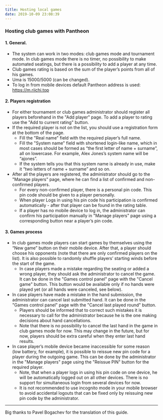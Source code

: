 ```yaml
---
title: Hosting local games
date: 2019-10-09 23:08:39
---
```


### Hosting club games with Pantheon

#### 1. General.
- The system can work in two modes: club games mode and tournament mode. In club games mode there is no timer, no possibility to make automated seatings, but there is a possibility to add a player at any time.
- Club games rating is based on the sum of the player’s points from all of his games.
- Uma is 15000/5000 (can be changed).
- To log in from mobile devices default Pantheon address is used: https://m.riichi.top 

#### 2. Players registration
- For either tournament or club games administrator should register all players beforehand in the "Add player" page. To add a player to rating use the "Add to current rating" button.
- If the required player is not on the list, you should use a registration form at the bottom of the page. 
    - Fill the "Real name" field with the required player’s full name.
    - Fill the "System name" field with shortened login-like name, which in most cases should be formed as “the first letter of name + surname”, all on lowercase. For example, Alex Jones’s system name will be “ajones”.
    - If the system tells you that this system name is already in use, make it “two letters of name + surname” and so on.
- After all the players are registered, the administrator should go to the "Manage players" page, where he can find a list of confirmed and non-confirmed players.
    - For every non-confirmed player, there is a personal pin code. This pin code should be given to a player personally.
    - When player Logs in using his pin code his participation is confirmed automatically - after that player can be found in the rating table.
    - If a player has no mobile device to log in, the administrator can confirm his participation manually in "Manage players" page using a corresponding button near a player’s pin code.

#### 3. Games process
- In club games mode players can start games by themselves using the “New game” button on their mobile device. After that, a player should choose his opponents (note that there are only confirmed players on the list). It is also possible to randomly shuffle players’ starting winds before the start of the game.
    - In case players made a mistake regarding the seating or added a wrong player, they should ask the administrator to cancel the game. It can be done in the "Games control panel" page with the "Cancel game" button. This button would be available only if no hands were played yet (or all hands were canceled, see below).
- In case players have made a mistake in the hand submission, the administrator can cancel last submitted hand. It can be done in the "Games control panel" page with the "Cancel last played round" button.
    - Players should be informed that to correct such mistakes it is necessary to call for the administrator because he is the one making decisions about hand cancellations.
    - Note that there is no possibility to cancel the last hand in the game in club games mode for now. This may change in the future, but for now, players should be extra careful when they enter last hand results.
- In case player’s mobile device became inaccessible for some reason (low battery, for example), it is possible to reissue new pin code for a player during the outgoing game. This can be done by the administrator in the "Manage players" page using the "Reissue PIN" button for the required player.
    - Note, that when a player logs in using his pin code on one device, he will be automatically logged out on all other devices. There is no support for simultaneous login from several devices for now.
    - It is not recommended to use incognito mode in your mobile browser to avoid accidental logouts that can be fixed only by reissuing new pin code by the administrator. 


---------------------------

Big thanks to Pavel Bogachev for the translation of this guide.
